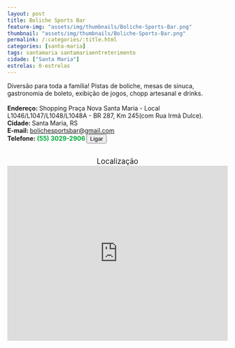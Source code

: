 ```yaml
---
layout: post
title: Boliche Sports Bar
feature-img: "assets/img/thumbnails/Boliche-Sports-Bar.png"
thumbnail: "assets/img/thumbnails/Boliche-Sports-Bar.png"
permalink: /:categories/:title.html
categories: [santa-maria]
tags: santamaria santamariaentreterimento
cidade: ["Santa Maria"]
estrelas: 0-estrelas
---
```

Diversão para toda a família! Pistas de boliche, mesas de sinuca, gastronomia de boleto, exibição de jogos, chopp artesanal e drinks.<!-- more --><br />
 <br/>
<b>Endereço: </b>Shopping Praça Nova Santa Maria - Local L1046/L1047/L1048/L1048A - BR 287, Km 245(com Rua Irmã Dulce).<br />
<b>Cidade: </b>Santa Maria, RS<br />
<b>E-mail: </b>bolichesportsbar@gmail.com<br />
<b>Telefone: <span style="color: #00ab3a;">(55) 3029-2906</span> <a href="tel:5530292906"><button class="ligar">Ligar</button></a></b><br />
<br />
<div style="font-size: larger; text-align: center;">
Localização</div>
<iframe src="https://www.google.com/maps/embed?pb=!1m18!1m12!1m3!1d3465.4218648469177!2d-53.83179648530398!3d-29.707536922647407!2m3!1f0!2f0!3f0!3m2!1i1024!2i768!4f13.1!3m3!1m2!1s0x0%3A0x0!2zMjnCsDQyJzI3LjIiUyA1M8KwNDknNDYuNiJX!5e0!3m2!1spt-BR!2sbr!4v1521471242856" width="100%" height="400" frameborder="0" style="border:0" allowfullscreen></iframe>
